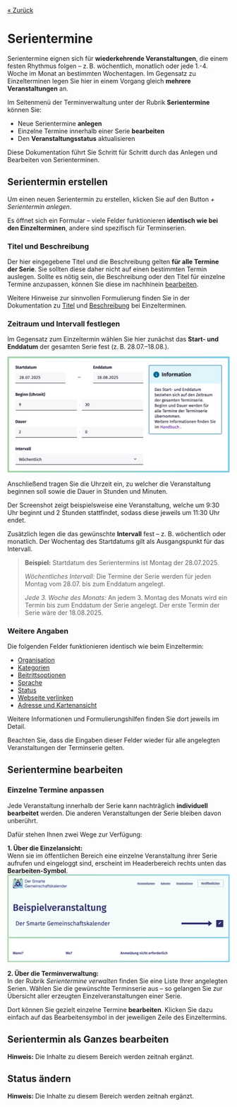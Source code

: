 [« Zurück](/get-started)

# Serientermine

Serientermine eignen sich für **wiederkehrende Veranstaltungen**, die einem festen Rhythmus folgen – z. B. wöchentlich, monatlich oder jede 1.-4. Woche im Monat an bestimmten Wochentagen. Im Gegensatz zu Einzelterminen legen Sie hier in einem Vorgang gleich **mehrere Veranstaltungen** an.

Im Seitenmenü der Terminverwaltung unter der Rubrik **Serientermine** können Sie:
* Neue Serientermine **anlegen**
* Einzelne Termine innerhalb einer Serie **bearbeiten**
* Den **Veranstaltungsstatus** aktualisieren

Diese Dokumentation führt Sie Schritt für Schritt durch das Anlegen und Bearbeiten von Serienterminen.


## Serientermin erstellen

Um einen neuen Serientermin zu erstellen, klicken Sie auf den Button *+ Serientermin anlegen*.

Es öffnet sich ein Formular – viele Felder funktionieren **identisch wie bei den Einzelterminen**, andere sind spezifisch für Terminserien.


### Titel und Beschreibung

Der hier eingegebene Titel und die Beschreibung gelten **für alle Termine der Serie**. Sie sollten diese daher nicht auf einen bestimmten Termin auslegen. Sollte es nötig sein, die Beschreibung oder den Titel für einzelne Termine anzupassen, können Sie diese im nachhinein [bearbeiten](/Terminverwaltung/Serientermine/#einzelne-termine-anpassen).

Weitere Hinweise zur sinnvollen Formulierung finden Sie in der Dokumentation zu [Titel](/Terminverwaltung/Einzeltermine/#titel) und [Beschreibung](/Terminverwaltung/Einzeltermine/#beschreibung) bei Einzelterminen.

### Zeitraum und Intervall festlegen

Im Gegensatz zum Einzeltermin wählen Sie hier zunächst das **Start- und Enddatum** der gesamten Serie fest (z. B. 28.07.–18.08.).

![Bildschirmaufnahme Zeitpunkt und Intervall eines Serientermins im Formular festlegen](./Bilder/Serientermin%20Intervall.png)

Anschließend tragen Sie die Uhrzeit ein, zu welcher die Veranstaltung beginnen soll sowie die Dauer in Stunden und Minuten.

Der Screenshot zeigt beispielsweise eine Veranstaltung, welche um 9:30 Uhr beginnt und 2 Stunden stattfindet, sodass diese jeweils um 11:30 Uhr endet.

Zusätzlich legen die das gewünschte **Intervall** fest – z. B. wöchentlich oder monatlich. Der Wochentag des Startdatums gilt als Ausgangspunkt für das Intervall. 

> **Beispiel:** Startdatum des Serientermins ist Montag der 28.07.2025.
>
> *Wöchentliches Intervall:* Die Termine der Serie werden für jeden Montag vom 28.07. bis zum Enddatum angelegt.
>
>*Jede 3. Woche des Monats:* An jedem 3. Montag des Monats wird ein Termin bis zum Enddatum der Serie angelegt. Der erste Termin der Serie wäre  der 18.08.2025. 


### Weitere Angaben

Die folgenden Felder funktionieren identisch wie beim Einzeltermin:

- [Organisation](/Terminverwaltung/Einzeltermine/#organisation)
- [Kategorien](/Terminverwaltung/Einzeltermine/#kategorien)
- [Beitrittsoptionen](/Terminverwaltung/Einzeltermine/#beitrittsoptionen)
- [Sprache](/Terminverwaltung/Einzeltermine/#sprache)
- [Status](/Terminverwaltung/Einzeltermine/#status)
- [Webseite verlinken](/Terminverwaltung/Einzeltermine/#webseite-verlinken)
- [Adresse und Kartenansicht](/Terminverwaltung/Einzeltermine/#adresse-und-kartenansicht)

Weitere Informationen und Formulierungshilfen finden Sie dort jeweils im Detail.

Beachten Sie, dass die Eingaben dieser Felder wieder für alle angelegten Veranstaltungen der Terminserie gelten.

## Serientermine bearbeiten

### Einzelne Termine anpassen

Jede Veranstaltung innerhalb der Serie kann nachträglich **individuell bearbeitet** werden. Die anderen Veranstaltungen der Serie bleiben davon unberührt.

Dafür stehen Ihnen zwei Wege zur Verfügung:

**1. Über die Einzelansicht:**  
Wenn sie im öffentlichen Bereich eine einzelne Veranstaltung ihrer Serie aufrufen und eingeloggt sind, erscheint im Headerbereich rechts unten das **Bearbeiten-Symbol**.  
![Bildschirmaufnahme des Headers eines Einzeltermins im eingeloggten Zustand mit Option zum Bearbeiten ](./Bilder/bearbeiten%20Einzelansicht.png)

**2. Über die Terminverwaltung:**  
In der Rubrik *Serientermine verwalten* finden Sie eine Liste Ihrer angelegten Serien. Wählen Sie die gewünschte Terminserie aus – so gelangen Sie zur Übersicht aller erzeugten Einzelveranstaltungen einer Serie.  

Dort können Sie gezielt einzelne Termine **bearbeiten**. Klicken Sie dazu einfach auf das Bearbeitensymbol in der jeweiligen Zeile des Einzeltermins.


## Serientermin als Ganzes bearbeiten  

**Hinweis:** Die Inhalte zu diesem Bereich werden zeitnah ergänzt.


## Status ändern  
**Hinweis:** Die Inhalte zu diesem Bereich werden zeitnah ergänzt.

